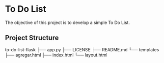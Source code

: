 # To Do List

The objective of this project is to develop a simple To Do List.

## **Project Structure**

to-do-list-flask
    ├── app.py
    ├── LICENSE
    ├── README.md
    └── templates
        ├── agregar.html
        ├── index.html
        └── layout.html

